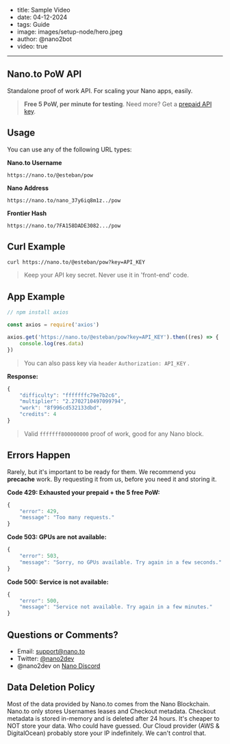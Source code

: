 - title: Sample Video
- date: 04-12-2024
- tags: Guide
- image: images/setup-node/hero.jpeg
- author: @nano2bot
- video: true
-----
## Nano.to PoW API

Standalone proof of work API. For scaling your Nano apps, easily. 

> **Free 5 PoW, per minute for testing**. Need more? Get a [prepaid API key](https://nano.to?register). 

## Usage

You can use any of the following URL types:

**Nano.to Username**
```
https://nano.to/@esteban/pow
```

**Nano Address**
```
https://nano.to/nano_37y6iq8m1z../pow
```

**Frontier Hash**
```
https://nano.to/7FA158DADE3082.../pow
```

## Curl Example

```
curl https://nano.to/@esteban/pow?key=API_KEY
```

> Keep your API key secret. Never use it in 'front-end' code. 

## App Example

```js
// npm install axios

const axios = require('axios')

axios.get('https://nano.to/@esteban/pow?key=API_KEY').then((res) => {
    console.log(res.data)
})

```

> You can also pass key via ```header``` ```Authorization: API_KEY``` .

**Response:**

```js
{
    "difficulty": "fffffffc79e7b2c6",
    "multiplier": "2.2702710497099794",
    "work": "8f996cd532133dbd",
    "credits": 4
}
```

> Valid ```fffffff800000000``` proof of work, good for any Nano block. 

## Errors Happen

Rarely, but it's important to be ready for them. We recommend you **precache** work. By requesting it from us, before you need it and storing it.

**Code 429: Exhausted your prepaid + the 5 free PoW:**

```js
{
    "error": 429,
    "message": "Too many requests."
}
```

**Code 503: GPUs are not available:**

```js
{
    "error": 503, 
    "message": "Sorry, no GPUs available. Try again in a few seconds."
}
```

**Code 500: Service is not available:**

```js
{
    "error": 500, 
    "message": "Service not available. Try again in a few minutes."
}
```

## Questions or Comments? 

- Email: support@nano.to
- Twitter: [@nano2dev](https://twitter.com/nano2dev)
- @nano2dev on [Nano Discord](https://discord.com/invite/RNAE2R9) 

## Data Deletion Policy

Most of the data provided by Nano.to comes from the Nano Blockchain. Nano.to only stores Usernames leases and Checkout metadata. Checkout metadata is stored in-memory and is deleted after 24 hours. It's cheaper to NOT store your data. Who could have guessed. Our Cloud provider (AWS & DigitalOcean) probably store your IP indefinitely. We can't control that. 